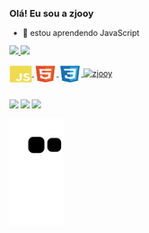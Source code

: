###   Olá! Eu sou a zjooy

- 🌱 estou aprendendo JavaScript

<div>
  <a href="https://github.com/zjooy">
  <img height="180em" src="https://github-readme-stats.vercel.app/api?username=zjooy&show_icons=true&theme=tokyonight&include_all_commits=true&count_private=true"/>
  <img height="180em" src="https://github-readme-stats.vercel.app/api/top-langs/?username=zjooy&layout=compact&langs_count=7&theme=tokyonight"/>
</div>
  
<div style="display: inline_block"><br>
  <img align="center" alt="zjooy-Js" height="30" width="40" src="https://raw.githubusercontent.com/devicons/devicon/master/icons/javascript/javascript-plain.svg">
  <img align="center" alt="zjooy-HTML" height="30" width="40" src="https://raw.githubusercontent.com/devicons/devicon/master/icons/html5/html5-original.svg">
  <img align="center" alt="zjooy-CSS" height="30" width="40" src="https://raw.githubusercontent.com/devicons/devicon/master/icons/css3/css3-original.svg">
  <img aling="right" alt="zjooy" src="https://i.picasion.com/pic91/aa30c5f9e0355f3af658997edbca257a.gif">
</div>
  
  ##
  
 <div>
  <a href="https://instagram.com/zjooy_" target="_blank"><img src="https://img.shields.io/badge/-Instagram-%23E4405F?style=for-the-badge&logo=instagram&logoColor=white" target="_blank"></a>
  <a href = "mailto:zjoy_@outlook.com"><img src="https://img.shields.io/badge/-Gmail-%23333?style=for-the-badge&logo=gmail&logoColor=white" target="_blank"></a>
  <a href="https://www.linkedin.com/in/zjooy" target="_blank"><img src="https://img.shields.io/badge/-LinkedIn-%230077B5?style=for-the-badge&logo=linkedin&logoColor=white" target="_blank"></a> 
 </div>

  ![Snake animation](https://github.com/zjooy/zjooy/blob/output/github-contribution-grid-snake.svg)
